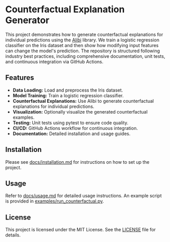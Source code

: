 # Counterfactual Explanation Generator

This project demonstrates how to generate counterfactual explanations for individual predictions using the [Alibi](https://github.com/SeldonIO/alibi) library. We train a logistic regression classifier on the Iris dataset and then show how modifying input features can change the model's prediction. The repository is structured following industry best practices, including comprehensive documentation, unit tests, and continuous integration via GitHub Actions.

## Features

- **Data Loading:** Load and preprocess the Iris dataset.
- **Model Training:** Train a logistic regression classifier.
- **Counterfactual Explanations:** Use Alibi to generate counterfactual explanations for individual predictions.
- **Visualization:** Optionally visualize the generated counterfactual examples.
- **Testing:** Unit tests using pytest to ensure code quality.
- **CI/CD:** GitHub Actions workflow for continuous integration.
- **Documentation:** Detailed installation and usage guides.

## Installation

Please see [docs/installation.md](docs/installation.md) for instructions on how to set up the project.

## Usage

Refer to [docs/usage.md](docs/usage.md) for detailed usage instructions. An example script is provided in [examples/run_counterfactual.py](examples/run_counterfactual.py).

## License

This project is licensed under the MIT License. See the [LICENSE](LICENSE) file for details.
